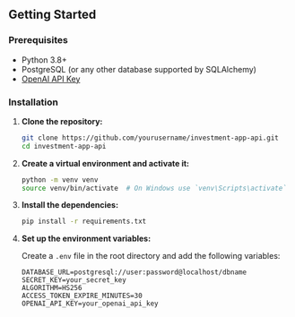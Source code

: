 ## Getting Started

### Prerequisites

- Python 3.8+
- PostgreSQL (or any other database supported by SQLAlchemy)
- [OpenAI API Key](https://beta.openai.com/signup/)

### Installation

1. **Clone the repository:**

    ```bash
    git clone https://github.com/yourusername/investment-app-api.git
    cd investment-app-api
    ```

2. **Create a virtual environment and activate it:**

    ```bash
    python -m venv venv
    source venv/bin/activate  # On Windows use `venv\Scripts\activate`
    ```

3. **Install the dependencies:**

    ```bash
    pip install -r requirements.txt
    ```

4. **Set up the environment variables:**

    Create a `.env` file in the root directory and add the following variables:

    ```env
    DATABASE_URL=postgresql://user:password@localhost/dbname
    SECRET_KEY=your_secret_key
    ALGORITHM=HS256
    ACCESS_TOKEN_EXPIRE_MINUTES=30
    OPENAI_API_KEY=your_openai_api_key
    ```
